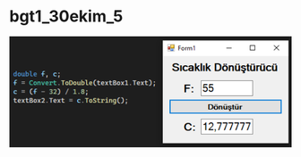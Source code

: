 # bgt1_30ekim_5

![gorsel](https://github.com/ezfesoft/bgt1_30ekim_5/blob/master/gorsel_prog_30Ekim_5.PNG)
